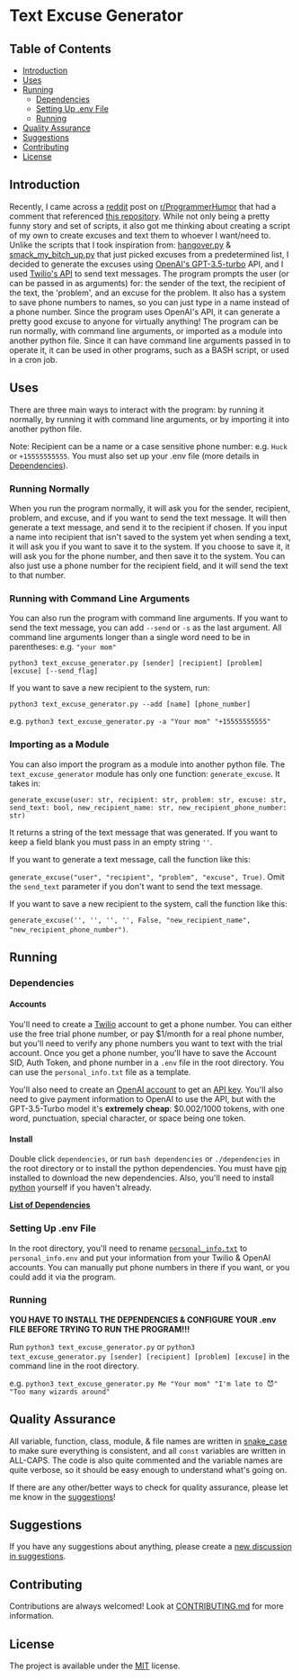 # Text Excuse Generator

## Table of Contents

- [Introduction](#introduction)
- [Uses](#uses)
- [Running](#running)
    - [Dependencies](#dependencies)
    - [Setting Up .env File](#setting-up-env-file)
    - [Running](#running-1)
- [Quality Assurance](#quality-assurance)
- [Suggestions](#suggestions)
- [Contributing](#contributing)
- [License](#license)

## Introduction

Recently, I came across a [reddit](https://www.reddit.com/) post on [r/ProgrammerHumor](https://www.reddit.com/r/ProgrammerHumor/) that had a comment that referenced [this repository](https://github.com/NARKOZ/hacker-scripts#readme). While not only being a pretty funny story and set of scripts, it also got me thinking about creating a script of my own to create excuses and text them to whoever I want/need to. Unlike the scripts that I took inspiration from: [hangover.py](https://github.com/NARKOZ/hacker-scripts/blob/master/python3/hangover.py) & [smack_my_bitch_up.py](https://github.com/NARKOZ/hacker-scripts/blob/master/python3/smack_my_bitch_up.py) that just picked excuses from a predetermined list, I decided to generate the excuses using [OpenAI's GPT-3.5-turbo](https://openai.com/blog/openai-api/) API, and I used [Twilio's API](https://www.twilio.com/docs/sms/quickstart/python) to send text messages. The program prompts the user (or can be passed in as arguments) for: the sender of the text, the recipient of the text, the 'problem', and an excuse for the problem. It also has a system to save phone numbers to names, so you can just type in a name instead of a phone number. Since the program uses OpenAI's API, it can generate a pretty good excuse to anyone for virtually anything! The program can be run normally, with command line arguments, or imported as a module into another python file. Since it can have command line arguments passed in to operate it, it can be used in other programs, such as a BASH script, or used in a cron job.

## Uses

There are three main ways to interact with the program: by running it normally, by running it with command line arguments, or by importing it into another python file.

Note: Recipient can be a name or a case sensitive phone number: e.g. `Huck` or `+15555555555`. You must also set up your .env file (more details in [Dependencies](#dependencies)).

### Running Normally

When you run the program normally, it will ask you for the sender, recipient, problem, and excuse, and if you want to send the text message. It will then generate a text message, and send it to the recipient if chosen. If you input a name into recipient that isn't saved to the system yet when sending a text, it will ask you if you want to save it to the system. If you choose to save it, it will ask you for the phone number, and then save it to the system. You can also just use a phone number for the recipient field, and it will send the text to that number.

### Running with Command Line Arguments

You can also run the program with command line arguments. If you want to send the text message, you can add `--send` or `-s` as the last argument. All command line arguments longer than a single word need to be in parentheses: e.g. `"your mom"`

`python3 text_excuse_generator.py [sender] [recipient] [problem] [excuse] [--send_flag]`

If you want to save a new recipient to the system, run:

`python3 text_excuse_generator.py --add [name] [phone_number]`

e.g. `python3 text_excuse_generator.py -a "Your mom" "+15555555555"`

### Importing as a Module

You can also import the program as a module into another python file. The `text_excuse_generator` module has only one function: `generate_excuse`. It takes in:

`generate_excuse(user: str, recipient: str, problem: str, excuse: str, send_text: bool, new_recipient_name: str, new_recipient_phone_number: str)`

It returns a string of the text message that was generated. If you want to keep a field blank you must pass in an empty string `''`. 

If you want to generate a text message, call the function like this:

`generate_excuse("user", "recipient", "problem", "excuse", True)`. Omit the `send_text` parameter if you don't want to send the text message.

If you want to save a new recipient to the system, call the function like this:

`generate_excuse('', '', '', '', False, "new_recipient_name", "new_recipient_phone_number")`.

## Running

### Dependencies

#### Accounts

You'll need to create a [Twilio](https://www.twilio.com/try-twilio) account to get a phone number. You can either use the free trial phone number, or pay $1/month for a real phone number, but you'll need to verify any phone numbers you want to text with the trial account. Once you get a phone number, you'll have to save the Account SID, Auth Token, and phone number in a `.env` file in the root directory. You can use the `personal_info.txt` file as a template.

You'll also need to create an [OpenAI account](https://platform.openai.com/signup) to get an [API key](https://platform.openai.com/account/api-keys). You'll also need to give payment information to OpenAI to use the API, but with the GPT-3.5-Turbo model it's **extremely cheap**: $0.002/1000 tokens, with one word, punctuation, special character, or space being one token.

#### Install

Double click `dependencies`, or run `bash dependencies` or `./dependencies` in the root directory or to install the python dependencies. You must have [pip](https://pip.pypa.io/en/stable/installation/) installed to download the new dependencies. Also, you'll need to install [python](https://www.python.org/downloads/) yourself if you haven't already.

**[List of Dependencies](DEPENDENCIES.md)**

### Setting Up .env File

In the root directory, you'll need to rename [`personal_info.txt`](https://github.com/Huckdirks/Excuse_Text_Generator/blob/main/personal_info.txt) to `personal_info.env` and put your information from your Twilio & OpenAI accounts. You can manually put phone numbers in there if you want, or you could add it via the program.

### Running

**YOU HAVE TO INSTALL THE DEPENDENCIES & CONFIGURE YOUR .env FILE BEFORE TRYING TO RUN THE PROGRAM!!!**

Run `python3 text_excuse_generator.py` or `python3 text_excuse_generator.py [sender] [recipient] [problem] [excuse]` in the command line in the root directory.

e.g. `python3 text_excuse_generator.py Me "Your mom" "I'm late to 😈" "Too many wizards around"`

## Quality Assurance
All variable, function, class, module, & file names are written in [snake_case](https://en.wikipedia.org/wiki/Snake_case) to make sure everything is consistent, and all `const` variables are written in ALL-CAPS. The code is also quite commented and the variable names are quite verbose, so it should be easy enough to understand what's going on.

If there are any other/better ways to check for quality assurance, please let me know in the [suggestions](https://github.com/Huckdirks/Wikipedia_Links_Graph/discussions/new?category=suggestions)!

## Suggestions

If you have any suggestions about anything, please create a [new discussion in suggestions](https://github.com/Huckdirks/Wikipedia_Graph/discussions/new?category=suggestions).

## Contributing

Contributions are always welcomed! Look at [CONTRIBUTING.md](CONTRIBUTING.md) for more information.

## License

The project is available under the [MIT](https://opensource.org/licenses/MIT) license.
